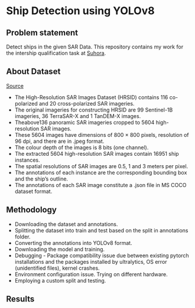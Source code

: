 # Ship Detection using YOLOv8

## Problem statement
Detect ships in the given SAR Data. 
This repository contains my work for the intership qualification task at [Suhora](https://suhora.com/). 

## About Dataset
[Source](https://github.com/chaozhong2010/HRSID)
- The High-Resolution SAR Images Dataset (HRSID) contains 116 co-polarized and 20 cross-polarized SAR imageries.
- The original imageries for constructing HRSID are 99 Sentinel-1B imageries, 36 TerraSAR-X and 1 TanDEM-X images.
- Theabove136 panoramic SAR imageries cropped to 5604 high-resolution SAR images.
- These 5604 images have dimensions of 800 × 800 pixels, resolution of 96 dpi, and there are in .jpeg format.
- The colour depth of the images is 8 bits (one channel).
- The extracted 5604 high-resolution SAR images contain 16951 ship instances.
- The spatial resolutions of SAR images are 0.5, 1 and 3 meters per pixel.
- The annotations of each instance are the corresponding bounding box and the ship’s outline.
- The annotations of each SAR image constitute a .json file in MS COCO dataset format.

## Methodology
- Downloading the dataset and annotations.
- Splitting the dataset into train and test based on the split in annotations folder.
- Converting the annotations into YOLOv8 format.
- Downloading the model and training.
- Debugging - Package compatibility issue due between existing pytorch installations and the packages installed by ultralytics, OS error (unidentified files), kernel crashes.
- Environment configuration issue. Trying on different hardware.
- Employing a custom split and testing.
  
## Results
